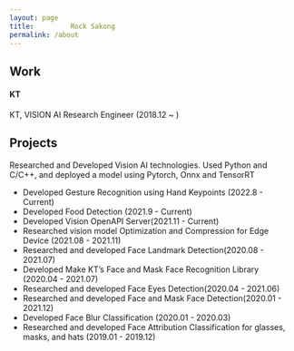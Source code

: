 ```yaml
---
layout: page
title:         Rock Sakong
permalink: /about
---
```



## Work
#### KT
KT, VISION AI Research Engineer (2018.12 ~ )


## Projects

Researched and Developed Vision AI technologies.
Used Python and C/C++, and deployed a model using Pytorch, Onnx and TensorRT

- Developed Gesture Recognition using Hand Keypoints (2022.8 - Current)
- Developed Food Detection (2021.9 - Current)
- Developed Vision OpenAPI Server(2021.11 - Current)
- Researched vision model Optimization and Compression for Edge Device (2021.08 - 2021.11)
- Researched and developed Face Landmark Detection(2020.08 - 2021.07)
- Developed Make KT’s Face and Mask Face Recognition Library (2020.04 - 2021.07)
- Researched and developed Face Eyes Detection(2020.04 - 2021.06)
- Researched and developed Face and Mask Face Detection(2020.01 - 2021.12)
- Developed Face Blur Classification (2020.01 - 2020.03)
- Researched and developed Face Attribution Classification for glasses, masks, and hats (2019.01 - 2019.12)